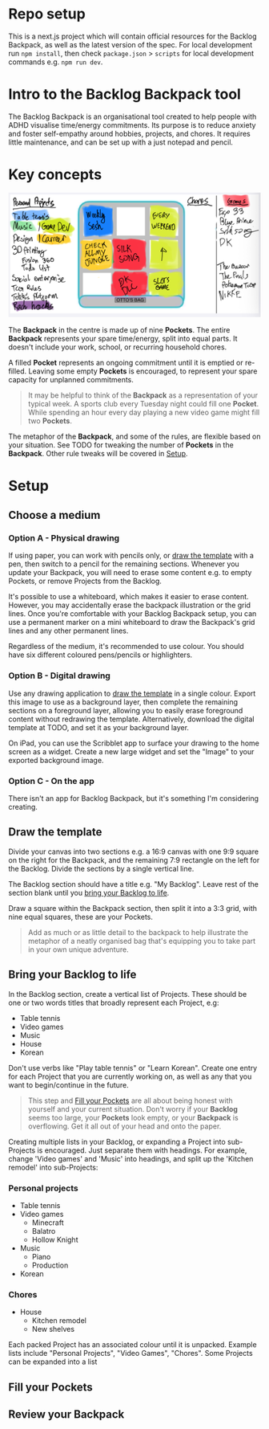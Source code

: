 # Repo setup
This is a next.js project which will contain official resources for the Backlog Backpack, as well as the latest version of the spec. For local development run `npm install`, then check `package.json` > `scripts` for local development commands e.g. `npm run dev`.

# Intro to the Backlog Backpack tool
The Backlog Backpack is an organisational tool created to help people with ADHD visualise time/energy commitments. Its purpose is to reduce anxiety and foster self-empathy around hobbies, projects, and chores. It requires little maintenance, and can be set up with a just notepad and pencil.

# Key concepts

![Backlog Backpack Example](public/README/example.png)

The **Backpack** in the centre is made up of nine **Pockets**. The entire **Backpack** represents your spare time/energy, split into equal parts. It doesn't include your work, school, or recurring household chores.

A filled **Pocket** represents an ongoing commitment until it is emptied or re-filled. Leaving some empty **Pockets** is encouraged, to represent your spare capacity for unplanned commitments.

> It may be helpful to think of the **Backpack** as a representation of your typical week. A sports club every Tuesday night could fill one **Pocket**. While spending an hour every day playing a new video game might fill two **Pockets**.

The metaphor of the **Backpack**, and some of the rules, are flexible based on your situation. See TODO for tweaking the number of **Pockets** in the **Backpack**. Other rule tweaks will be covered in [Setup](#setup).

# Setup

## Choose a medium

### Option A - Physical drawing
If using paper, you can work with pencils only, or [draw the template](#draw-the-template) with a pen, then switch to a pencil for the remaining sections. Whenever you update your Backpack, you will need to erase some content e.g. to empty Pockets, or remove Projects from the Backlog.

It's possible to use a whiteboard, which makes it easier to erase content. However, you may accidentally erase the backpack illustration or the grid lines. Once you're comfortable with your Backlog Backpack setup, you can use a permanent marker on a mini whiteboard to draw the Backpack's grid lines and any other permanent lines.

Regardless of the medium, it's recommended to use colour. You should have six different coloured pens/pencils or highlighters.

### Option B - Digital drawing
Use any drawing application to [draw the template](#draw-the-template) in a single colour. Export this image to use as a background layer, then complete the remaining sections on a foreground layer, allowing you to easily erase foreground content without redrawing the template. Alternatively, download the digital template at TODO, and set it as your background layer.

On iPad, you can use the Scribblet app to surface your drawing to the home screen as a widget. Create a new large widget and set the "Image" to your exported background image.

### Option C - On the app
There isn't an app for Backlog Backpack, but it's something I'm considering creating.

## Draw the template
Divide your canvas into two sections e.g. a 16:9 canvas with one 9:9 square on the right for the Backpack, and the remaining 7:9 rectangle on the left for the Backlog. Divide the sections by a single vertical line.

The Backlog section should have a title e.g. "My Backlog". Leave rest of the section blank until you [bring your Backlog to life](#bring-your-backlog-to-life).

Draw a square within the Backpack section, then split it into a 3:3 grid, with nine equal squares, these are your Pockets.

>Add as much or as little detail to the backpack to help illustrate the metaphor of a neatly organised bag that's equipping you to take part in your own unique adventure.

## Bring your Backlog to life
In the Backlog section, create a vertical list of Projects. These should be one or two words titles that broadly represent each Project, e.g:

- Table tennis
- Video games
- Music
- House
- Korean

Don't use verbs like "Play table tennis" or "Learn Korean". Create one entry for each Project that you are currently working on, as well as any that you want to begin/continue in the future.

> This step and [Fill your Pockets](#fill-your-pockets) are all about being honest with yourself and your current situation. Don't worry if your **Backlog** seems too large, your **Pockets** look empty, or your **Backpack** is overflowing. Get it all out of your head and onto the paper.

Creating multiple lists in your Backlog, or expanding a Project into sub-Projects is encouraged. Just separate them with headings. For example, change 'Video games' and 'Music' into headings, and split up the 'Kitchen remodel' into sub-Projects:

### Personal projects
- Table tennis
- Video games
    - Minecraft
    - Balatro
    - Hollow Knight
- Music
    - Piano
    - Production
- Korean
### Chores
- House
    - Kitchen remodel
    - New shelves

Each packed Project has an associated colour until it is unpacked.
Example lists include "Personal Projects", "Video Games", "Chores". Some Projects can be expanded into a list

## Fill your Pockets
## Review your Backpack
